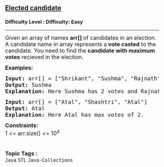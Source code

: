 <h2><a href="https://www.geeksforgeeks.org/problems/elected-candidate/1?page=2&difficulty=Basic,Easy&status=unsolved,attempted&sortBy=accuracy">Elected candidate</a></h2><h3>Difficulty Level : Difficulty: Easy</h3><hr><div class="problems_problem_content__Xm_eO"><p><span style="font-size: 18px;">Given an array of names <strong>arr[] </strong>of candidates in an election. A candidate name in array represents a<strong> vote casted</strong> to the candidate. You need to find the <strong>candidate with maximum votes</strong> recieved in the election.</span></p>
<p><strong><span style="font-size: 18px;">Examples:</span></strong></p>
<pre><span style="font-size: 18px;"><strong>Input: </strong>arr[] = ["Shrikant", "Sushma", "Rajnath", "Sushma"]</span>
<span style="font-size: 18px;"><strong>Output: </strong>Sushma</span>
<span style="font-size: 18px;"><strong>Explanation: </strong>Here Sushma has 2 votes and Rajnath has 1 vote.</span></pre>
<pre><span style="font-size: 18px;"><strong>Input: </strong>arr[] = ["Atal", "Shashtri", "Atal"]</span>
<span style="font-size: 18px;"><strong>Output: </strong>Atal</span>
<span style="font-size: 18px;"><strong>Explanation: </strong>Here Atal has max votes of 2.</span></pre>
<p><span style="font-size: 18px;"><strong>Constraints:</strong><br>1 &lt;= arr.size() &lt;= 10<sup>4</sup></span></p></div><br><p><span style=font-size:18px><strong>Topic Tags : </strong><br><code>Java</code>&nbsp;<code>STL</code>&nbsp;<code>Java-Collections</code>&nbsp;